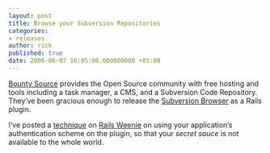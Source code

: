 ```yaml
---
layout: post
title: Browse your Subversion Repositories
categories:
- releases
author: rick
published: true
date: 2006-06-07 16:05:00.000000000 +01:00
---
```

<p><a href="https://www.bountysource.com">Bounty Source</a> provides the Open Source community with free hosting and tools including a task manager, a <span class="caps">CMS</span>, and a Subversion Code Repository.  They&#8217;ve been gracious enough to release the <a href="https://bssvnbrowser.bountysource.com/">Subversion Browser</a> as a Rails plugin.</p>
<p>I&#8217;ve posted a <a href="http://rails.techno-weenie.net/tip/2006/5/31/adding_authentication_to_bssvnbrowser">technique</a> on <a href="http://rails.techno-weenie.net">Rails Weenie</a> on using your application&#8217;s authentication scheme on the plugin, so that your <em>secret sauce</em> is not available to the whole world.</p>